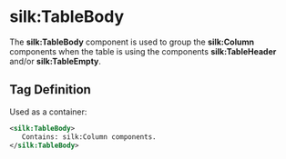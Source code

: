 # silk:TableBody
The **silk:TableBody** component is used to group the **silk:Column** components when the table is using the components **silk:TableHeader** and/or **silk:TableEmpty**.

## Tag Definition
Used as a container:
```xml
<silk:TableBody>
   Contains: silk:Column components.
</silk:TableBody>
```
